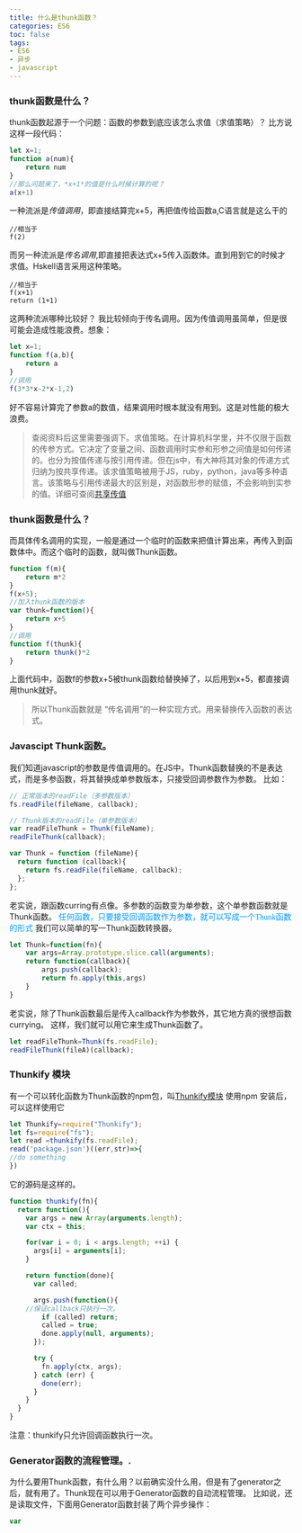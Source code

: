 ```yaml
---
title: 什么是thunk函数？
categories: ES6
toc: false
tags: 
- ES6
- 异步
- javascript
---
```

### thunk函数是什么？
thunk函数起源于一个问题：函数的参数到底应该怎么求值（求值策略）？
比方说这样一段代码：
```javascript
let x=1;
function a(num){
    return num
}
//那么问题来了，*x+1*的值是什么时候计算的呢？
a(x+1)
```
一种流派是*传值调用*，即直接结算完x+5，再把值传给函数a,C语言就是这么干的
```
//相当于
f(2)
```
而另一种流派是*传名调用*,即直接把表达式x+5传入函数体。直到用到它的时候才求值。Hskell语言采用这种策略。
```
//相当于
f(x+1)
return (1+1)
```
这两种流派哪种比较好？
我比较倾向于传名调用。因为传值调用虽简单，但是很可能会造成性能浪费。想象：
```javascript
let x=1;
function f(a,b){
    return a
}
//调用
f(3*3*x-2*x-1,2)
```
好不容易计算完了参数a的数值，结果调用时根本就没有用到。这是对性能的极大浪费。
> 查阅资料后这里需要强调下。求值策略。在计算机科学里，并不仅限于函数的传参方式。它决定了变量之间、函数调用时实参和形参之间值是如何传递的。也分为按值传递与按引用传递。但在js中，有大神将其对象的传递方式归纳为按共享传递。该求值策略被用于JS，ruby，python，java等多种语言。该策略与引用传递最大的区别是，对函数形参的赋值，不会影响到实参的值。详细可查阅[共享传值](http://bosn.me/js/js-call-by-sharing/)
### thunk函数是什么？
而具体传名调用的实现，一般是通过一个临时的函数来把值计算出来，再传入到函数体中。而这个临时的函数，就叫做Thunk函数。
```javascript
function f(m){
    return m*2
}
f(x+5);
//加入thunk函数的版本
var thunk=function(){
    return x+5
}
//调用
function f(thunk){
    return thunk()*2
}
```
<!-- more -->

上面代码中，函数f的参数x+5被thunk函数给替换掉了，以后用到x+5，都直接调用thunk就好。
> 所以Thunk函数就是 “传名调用”的一种实现方式。用来替换传入函数的表达式。
### Javascipt Thunk函数。
我们知道javascript的参数是传值调用的。在JS中，Thunk函数替换的不是表达式，而是多参函数，将其替换成单参数版本，只接受回调参数作为参数。
比如：
```javascript
// 正常版本的readFile（多参数版本）
fs.readFile(fileName, callback);

// Thunk版本的readFile（单参数版本）
var readFileThunk = Thunk(fileName);
readFileThunk(callback);

var Thunk = function (fileName){
  return function (callback){
    return fs.readFile(fileName, callback); 
  };
};
```
老实说，跟函数curring有点像。多参数的函数变为单参数，这个单参数函数就是Thunk函数。
<font color=#0099ff  face="黑体">任何函数，只要接受回调函数作为参数，就可以写成一个Thunk函数的形式</font>
我们可以简单的写一Thunk函数转换器。
```javascript
let Thunk=function(fn){
    var args=Array.prototype.slice.call(arguments);
    return function(callback){
        args.push(callback);
        return fn.apply(this,args)
    }
}
```
老实说，除了Thunk函数最后是传入callback作为参数外，其它地方真的很想函数currying。
这样，我们就可以用它来生成Thunk函数了。
```javascript
let readFileThunk=Thunk(fs.readFile);
readFileThunk(fileA)(callback);
```
### Thunkify 模块
有一个可以转化函数为Thunk函数的npm包，叫[Thunkify模块](https://github.com/tj/node-thunkify)
使用npm 安装后，可以这样使用它
```javascript
let Thunkify=require("Thunkify");
let fs=require("fs");
let read =thunkify(fs.readFile);
read('package.json')((err,str)=>{
//do something
})
```
它的源码是这样的。
```javascript
function thunkify(fn){
  return function(){
    var args = new Array(arguments.length);
    var ctx = this;

    for(var i = 0; i < args.length; ++i) {
      args[i] = arguments[i];
    }

    return function(done){
      var called;

      args.push(function(){
    //保证callback只执行一次。
        if (called) return;
        called = true;
        done.apply(null, arguments);
      });

      try {
        fn.apply(ctx, args);
      } catch (err) {
        done(err);
      }
    }
  }
}
```
注意：thunkify只允许回调函数执行一次。

### Generator函数的流程管理。.
为什么要用Thunk函数，有什么用？以前确实没什么用，但是有了generator之后，就有用了。Thunk现在可以用于Generator函数的自动流程管理。
比如说，还是读取文件，下面用Generator函数封装了两个异步操作：
```javascript
var 




